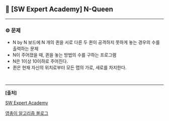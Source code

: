 ## **🎈 [SW Expert Academy] N-Queen**

***



### **⚙ 문제**

- N by N 보드에 N 개의 퀸을 서로 다른 두 퀸이 공격하지 못하게 놓는 경우의 수를 출력하는 문제
- N이 주어졌을 때, 퀸을 놓는 방법의 수를 구하는 프로그램 
- N은 1이상 10이하로 주어진다.
- 퀸은 현재 자신의 위치로부터 모든 맵의 가로, 세로를 차지한다.



<br> 

***

**[출처]**

[SW Expert Academy](https://swexpertacademy.com/main/learn/course/lectureProblemViewer.do)

[영충이 알고리즘 블로그](https://2youngjae.tistory.com/116)

